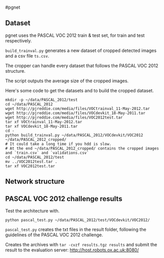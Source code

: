 #pgnet

## Dataset 

pgnet uses the PASCAL VOC 2012 train & test set, for train and test respectively.

`build_trainval.py` generates a new dataset of cropped detected images and a csv file `ts.csv`.

The cropper can handle every dataset that follows the PASCAL VOC 2012 structure.

The script outputs the average size of the cropped images.

Here's some code to get the datasets and to build the cropped dataset.

```
mkdir -p ~/data/PASCAL_2012/test
cd ~/data/PASCAL_2012
wget http://pjreddie.com/media/files/VOCtrainval_11-May-2012.tar
wget http://pjreddie.com/media/files/VOCdevkit_18-May-2011.tar
wget http://pjreddie.com/media/files/VOC2012test.tar
tar xf VOCtrainval_11-May-2012.tar
tar xf VOCdevkit_18-May-2011.tar
cd -
python build_trainval.py ~/data/PASCAL_2012/VOCdevkit/VOC2012 ~/data/PASCAL_2012_cropped/
# It could take a long time if you hdd is slow.
# At the end ~/data/PASCAL_2012_cropped/ contains the cropped images and `train.csv` and `validations.csv`
cd ~/data/PASCAL_2012/test
mv ../VOC2012test.tar .
tar xf VOC2012test.tar
```

## Network structure

## PASCAL VOC 2012 challenge results

Test the architecture with.

```
python pascal_test.py ~/data/PASCAL_2012/test/VOCdevkit/VOC2012/
```

`pascal_test.py` creates the txt files in the result folder, following the guidelines of the PASCAL VOC 2012 challenge.

Creates the archives with `tar -cvzf results.tgz results` and submit the result to the evaluation server: http://host.robots.ox.ac.uk:8080/
